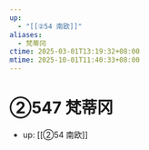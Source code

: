 ```yaml
---
up:
  - "[[②54 南欧]]"
aliases:
  - 梵蒂冈
ctime: 2025-03-01T13:19:32+08:00
mtime: 2025-10-01T11:40:33+08:00
---
```


# ②547 梵蒂冈

- up: [[②54 南欧]]
